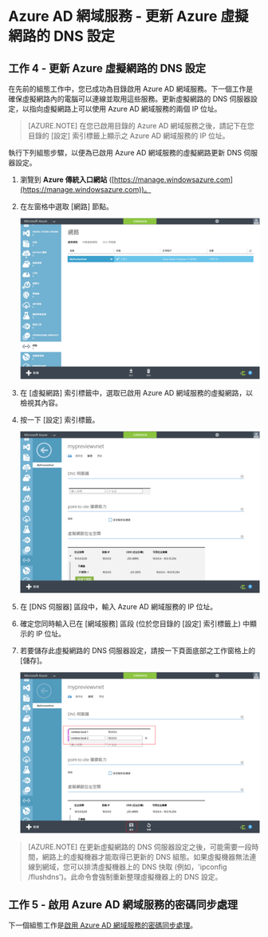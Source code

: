 <properties
	pageTitle="Azure AD 網域服務：更新 Azure 虛擬網路的 DNS 設定 | Microsoft Azure"
	description="開始使用 Azure Active Directory 網域服務"
	services="active-directory-ds"
	documentationCenter=""
	authors="mahesh-unnikrishnan"
	manager="stevenpo"
	editor="curtand"/>

<tags
	ms.service="active-directory-ds"
	ms.workload="identity"
	ms.tgt_pltfrm="na"
	ms.devlang="na"
	ms.topic="get-started-article"
	ms.date="09/21/2016"
	ms.author="maheshu"/>

# Azure AD 網域服務 - 更新 Azure 虛擬網路的 DNS 設定

## 工作 4 - 更新 Azure 虛擬網路的 DNS 設定
在先前的組態工作中，您已成功為目錄啟用 Azure AD 網域服務。下一個工作是確保虛擬網路內的電腦可以連線並取用這些服務。更新虛擬網路的 DNS 伺服器設定，以指向虛擬網路上可以使用 Azure AD 網域服務的兩個 IP 位址。

> [AZURE.NOTE] 在您已啟用目錄的 Azure AD 網域服務之後，請記下在您目錄的 [設定] 索引標籤上顯示之 Azure AD 網域服務的 IP 位址。

執行下列組態步驟，以便為已啟用 Azure AD 網域服務的虛擬網路更新 DNS 伺服器設定。

1. 瀏覽到 **Azure 傳統入口網站** ([https://manage.windowsazure.com](https://manage.windowsazure.com))。

2. 在左窗格中選取 [網路] 節點。

    ![虛擬網路節點](./media/active-directory-domain-services-getting-started/virtual-network-select.png)

3. 在 [虛擬網路] 索引標籤中，選取已啟用 Azure AD 網域服務的虛擬網路，以檢視其內容。

4. 按一下 [設定] 索引標籤。

    ![虛擬網路節點](./media/active-directory-domain-services-getting-started/virtual-network-configure-tab.png)

5. 在 [DNS 伺服器] 區段中，輸入 Azure AD 網域服務的 IP 位址。

6. 確定您同時輸入已在 [網域服務] 區段 (位於您目錄的 [設定] 索引標籤上) 中顯示的 IP 位址。

7. 若要儲存此虛擬網路的 DNS 伺服器設定，請按一下頁面底部之工作窗格上的 [儲存]。

   ![更新虛擬網路的 DNS 伺服器設定。](./media/active-directory-domain-services-getting-started/update-dns.png)

> [AZURE.NOTE] 在更新虛擬網路的 DNS 伺服器設定之後，可能需要一段時間，網路上的虛擬機器才能取得已更新的 DNS 組態。如果虛擬機器無法連線到網域，您可以排清虛擬機器上的 DNS 快取 (例如，'ipconfig /flushdns')。此命令會強制重新整理虛擬機器上的 DNS 設定。


## 工作 5 - 啟用 Azure AD 網域服務的密碼同步處理
下一個組態工作是[啟用 Azure AD 網域服務的密碼同步處理](active-directory-ds-getting-started-password-sync.md)。

<!---HONumber=AcomDC_0928_2016-->